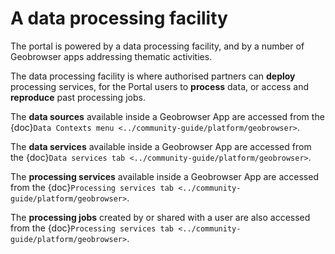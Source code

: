 # A data processing facility

The portal is powered by a data processing facility, and by a number of Geobrowser apps addressing thematic activities.

The data processing facility is where authorised partners can **deploy** processing services, for the Portal users to **process** data, or access and **reproduce** past processing jobs.

The **data sources** available inside a Geobrowser App are accessed from the {doc}`Data Contexts menu <../community-guide/platform/geobrowser>`.

The **data services** available inside a Geobrowser App are accessed from the {doc}`Data services tab <../community-guide/platform/geobrowser>`.

The **processing services** available inside a Geobrowser App are accessed from the {doc}`Processing services tab <../community-guide/platform/geobrowser>`.

The **processing jobs** created by or shared with a user are also accessed from the {doc}`Processing services tab <../community-guide/platform/geobrowser>`.
